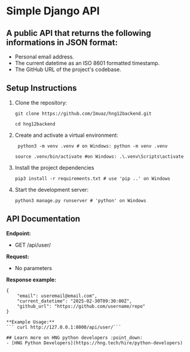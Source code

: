 # Simple Django API

##  A public API that returns the following informations in JSON format:
- Personal email address.
- The current datetime as an ISO 8601 formatted timestamp.
- The GitHub URL of the project's codebase.

## Setup Instructions
1. Clone the repository:
    ```
    git clone https://github.com/Imuaz/hng12backend.git
    
    cd hng12backend
    ```
2. Create and activate a virtual environment:
    ```
     python3 -m venv .venv # on Windows: python -m venv .venv

    source .venv/bin/activate #on Windows: .\.venv\Scripts\activate
    ```
3. Install the project dependencies
   ```
   pip3 install -r requirements.txt # use 'pip ..' on Windows
   ```

4. Start the development server:
   ```
   python3 manage.py runserver # 'python' on Windows
   ```

## API Documentation
**Endpoint:**
- GET /api/user/

**Request:**
- No parameters

**Response example:**
```
{
    "email": useremail@email.com",
    "current_datetime": "2025-02-30T09:30:00Z",
    "github_url": "https://github.com/username/repo"
}

**Example Usage:**
``` curl http://127.0.0.1:8000/api/user/```

## Learn more on HNG python developers :point_down:
- [HNG Python Developers](https://hng.tech/hire/python-developers)